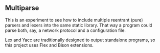 ## Multiparse

This is an experiment to see how to include multiple reentrant (pure) parsers
and lexers into the same static library. That way a program could parse both,
say, a network protocol and a configuration file.

Lex and Yacc are traditionally designed to output standalone programs, so this
project uses Flex and Bison extensions.

